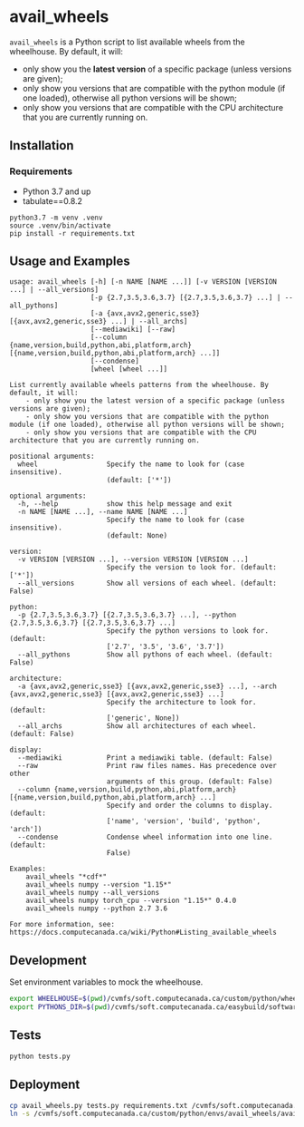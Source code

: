 # avail_wheels
`avail_wheels` is a Python script to list available wheels from the wheelhouse.
By default, it will:
-   only show you the  **latest version**  of a specific package (unless versions are given);
-   only show you versions that are compatible with the python module (if one loaded), otherwise all python versions will be shown;
-   only show you versions that are compatible with the CPU architecture that you are currently running on.

## Installation

### Requirements
* Python 3.7 and up
* tabulate==0.8.2

```
python3.7 -m venv .venv
source .venv/bin/activate
pip install -r requirements.txt
```

## Usage and Examples
```
usage: avail_wheels [-h] [-n NAME [NAME ...]] [-v VERSION [VERSION ...] | --all_versions]
                    [-p {2.7,3.5,3.6,3.7} [{2.7,3.5,3.6,3.7} ...] | --all_pythons]
                    [-a {avx,avx2,generic,sse3} [{avx,avx2,generic,sse3} ...] | --all_archs]
                    [--mediawiki] [--raw]
                    [--column {name,version,build,python,abi,platform,arch} [{name,version,build,python,abi,platform,arch} ...]]
                    [--condense]
                    [wheel [wheel ...]]

List currently available wheels patterns from the wheelhouse. By default, it will:
    - only show you the latest version of a specific package (unless versions are given);
    - only show you versions that are compatible with the python module (if one loaded), otherwise all python versions will be shown;
    - only show you versions that are compatible with the CPU architecture that you are currently running on.

positional arguments:
  wheel                 Specify the name to look for (case insensitive).
                        (default: ['*'])

optional arguments:
  -h, --help            show this help message and exit
  -n NAME [NAME ...], --name NAME [NAME ...]
                        Specify the name to look for (case insensitive).
                        (default: None)

version:
  -v VERSION [VERSION ...], --version VERSION [VERSION ...]
                        Specify the version to look for. (default: ['*'])
  --all_versions        Show all versions of each wheel. (default: False)

python:
  -p {2.7,3.5,3.6,3.7} [{2.7,3.5,3.6,3.7} ...], --python {2.7,3.5,3.6,3.7} [{2.7,3.5,3.6,3.7} ...]
                        Specify the python versions to look for. (default:
                        ['2.7', '3.5', '3.6', '3.7'])
  --all_pythons         Show all pythons of each wheel. (default: False)

architecture:
  -a {avx,avx2,generic,sse3} [{avx,avx2,generic,sse3} ...], --arch {avx,avx2,generic,sse3} [{avx,avx2,generic,sse3} ...]
                        Specify the architecture to look for. (default:
                        ['generic', None])
  --all_archs           Show all architectures of each wheel. (default: False)

display:
  --mediawiki           Print a mediawiki table. (default: False)
  --raw                 Print raw files names. Has precedence over other
                        arguments of this group. (default: False)
  --column {name,version,build,python,abi,platform,arch} [{name,version,build,python,abi,platform,arch} ...]
                        Specify and order the columns to display. (default:
                        ['name', 'version', 'build', 'python', 'arch'])
  --condense            Condense wheel information into one line. (default:
                        False)

Examples:
    avail_wheels "*cdf*"
    avail_wheels numpy --version "1.15*"
    avail_wheels numpy --all_versions
    avail_wheels numpy torch_cpu --version "1.15*" 0.4.0
    avail_wheels numpy --python 2.7 3.6

For more information, see: https://docs.computecanada.ca/wiki/Python#Listing_available_wheels
```

## Development
Set environment variables to mock the wheelhouse.
```bash
export WHEELHOUSE=$(pwd)/cvmfs/soft.computecanada.ca/custom/python/wheelhouse;
export PYTHONS_DIR=$(pwd)/cvmfs/soft.computecanada.ca/easybuild/software/2017/Core/python;
```

## Tests
```bash
python tests.py
```

## Deployment
```bash
cp avail_wheels.py tests.py requirements.txt /cvmfs/soft.computecanada.ca/custom/python/envs/avail_wheels/
ln -s /cvmfs/soft.computecanada.ca/custom/python/envs/avail_wheels/avail_wheels.py avail_wheels
```
